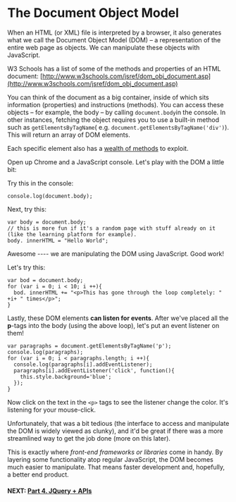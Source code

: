 # The Document Object Model

When an HTML (or XML) file is interpreted by a browser, it also generates what we call the Document Object Model (DOM) – a representation of the entire web page as objects. We can manipulate these objects with JavaScript.

W3 Schools has a list of some of the methods and properties of an HTML document: [http://www.w3schools.com/jsref/dom_obj_document.asp](http://www.w3schools.com/jsref/dom_obj_document.asp)

You can think of the document as a big container, inside of which sits information (properties) and instructions (methods). You can access these objects – for example, the body – by calling `document.body`in the console. In other instances, fetching the object requires you to use a built-in method such as `getElementsByTagName`( e.g. `document.getElementsByTagName('div')`). This will return an array of DOM elements.

Each specific element also has a [wealth of methods](http://www.w3schools.com/jsref/dom_obj_all.asp) to exploit.

Open up Chrome and a JavaScript console. Let's play with the DOM a little bit:

Try this in the console:

```
console.log(document.body);
```

Next, try this:

```
var body = document.body;
// this is more fun if it's a random page with stuff already on it (like the learning platform for example).
body. innerHTML = "Hello World";
```

Awesome ---- we are manipulating the DOM using JavaScript. Good work!

Let's try this:
```
var bod = document.body;
for (var i = 0; i < 10; i ++){
  bod. innerHTML += "<p>This has gone through the loop completely: " +i+ " times</p>";
}
```
Lastly, these DOM elements **can listen for events**. After we've placed all the **p**-tags into the body (using the above loop), let's put an event listener on them! 

```
var paragraphs = document.getElementsByTagName('p');
console.log(paragraphs);
for (var i = 0; i < paragraphs.length; i ++){
  console.log(paragraphs[i].addEventListener);
  paragraphs[i].addEventListener('click', function(){
    this.style.background='blue';
  });
}
```

Now click on the text in the ```<p>``` tags to see the listener change the color. It's listening for your mouse-click.

Unfortunately, that was a bit tedious (the interface to access and manipulate the DOM is widely viewed as clunky), and it'd be great if there was a more streamlined way to get the job done (more on this later).

This is exactly where _front-end frameworks or libraries_ come in handy. By layering some functionality atop regular JavaScript, the DOM becomes much easier to manipulate. That means faster development and, hopefully, a better end product. 



#### NEXT: [Part 4. JQuery + APIs](Part%204.%20JQuery%20%2B%20APIs)


